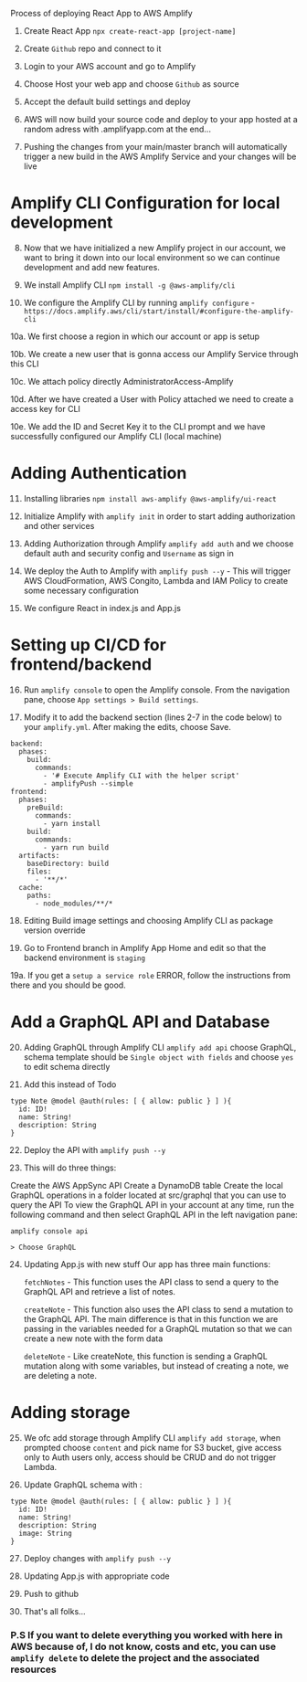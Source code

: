 Process of deploying React App to AWS Amplify

1. Create React App `npx create-react-app [project-name]`

2. Create `Github` repo and connect to it

3. Login to your AWS account and go to Amplify

4. Choose Host your web app and choose `Github` as source

5. Accept the default build settings and deploy

6. AWS will now build your source code and deploy to your app hosted at a random adress with .amplifyapp.com at the end...

7. Pushing the changes from your main/master branch will automatically trigger a new build in the AWS Amplify Service and your changes will be live

# Amplify CLI Configuration for local development

8. Now that we have initialized a new Amplify project in our account, we want to bring it down into our local environment so we can continue development and add new features.

9. We install Amplify CLI `npm install -g @aws-amplify/cli`

10. We configure the Amplify CLI by running `amplify configure` - `https://docs.amplify.aws/cli/start/install/#configure-the-amplify-cli`

10a. We first choose a region in which our account or app is setup

10b. We create a new user that is gonna access our Amplify Service through this CLI

10c. We attach policy directly AdministratorAccess-Amplify

10d. After we have created a User with Policy attached we need to create a access key for CLI

10e. We add the ID and Secret Key it to the CLI prompt and we have successfully configured our Amplify CLI (local machine)

# Adding Authentication

11. Installing libraries `npm install aws-amplify @aws-amplify/ui-react`

12. Initialize Amplify with `amplify init` in order to start adding authorization and other services

13. Adding Authorization through Amplify `amplify add auth` and we choose default auth and security config and `Username` as sign in

14. We deploy the Auth to Amplify with `amplify push --y` - This will trigger AWS CloudFormation, AWS Congito, Lambda and IAM Policy to create some necessary configuration

15. We configure React in index.js and App.js

# Setting up CI/CD for frontend/backend

16. Run `amplify console` to open the Amplify console. From the navigation pane, choose `App settings > Build settings`.

17. Modify it to add the backend section (lines 2-7 in the code below) to your `amplify.yml`. After making the edits, choose Save.

```version: 1
backend:
  phases:
    build:
      commands:
        - '# Execute Amplify CLI with the helper script'
        - amplifyPush --simple
frontend:
  phases:
    preBuild:
      commands:
        - yarn install
    build:
      commands:
        - yarn run build
  artifacts:
    baseDirectory: build
    files:
      - '**/*'
  cache:
    paths:
      - node_modules/**/*
```

18. Editing Build image settings and choosing Amplify CLI as package version override

19. Go to Frontend branch in Amplify App Home and edit so that the backend environment is `staging`

19a. If you get a `setup a service role` ERROR, follow the instructions from there and you should be good.

# Add a GraphQL API and Database

20. Adding GraphQL through Amplify CLI `amplify add api` choose GraphQL, schema template should be `Single object with fields` and choose `yes` to edit schema directly

21. Add this instead of Todo

```
type Note @model @auth(rules: [ { allow: public } ] ){
  id: ID!
  name: String!
  description: String
}
```

22. Deploy the API with `amplify push --y`

23. This will do three things:

Create the AWS AppSync API
Create a DynamoDB table
Create the local GraphQL operations in a folder located at src/graphql that you can use to query the API
To view the GraphQL API in your account at any time, run the following command and then select GraphQL API in the left navigation pane:

```
amplify console api

> Choose GraphQL
```

24. Updating App.js with new stuff
    Our app has three main functions:

    `fetchNotes` - This function uses the API class to send a query to the GraphQL API and retrieve a list of notes.

    `createNote` - This function also uses the API class to send a mutation to the GraphQL API. The main difference is that in this function we are passing in the variables needed for a GraphQL mutation so that we can create a new note with the form data

    `deleteNote` - Like createNote, this function is sending a GraphQL mutation along with some variables, but instead of creating a note, we are deleting a note.

# Adding storage

25. We ofc add storage through Amplify CLI `amplify add storage`, when prompted choose `content` and pick name for S3 bucket, give access only to Auth users only, access should be CRUD and do not trigger Lambda.

26. Update GraphQL schema with :

```
type Note @model @auth(rules: [ { allow: public } ] ){
  id: ID!
  name: String!
  description: String
  image: String
}
```

27. Deploy changes with `amplify push --y`

28. Updating App.js with appropriate code

29. Push to github

30. That's all folks...

### P.S If you want to delete everything you worked with here in AWS because of, I do not know, costs and etc, you can use `amplify delete` to delete the project and the associated resources

